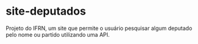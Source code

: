 # site-deputados
Projeto do IFRN, um site que permite o usuário pesquisar algum deputado pelo nome ou partido utilizando uma API.
